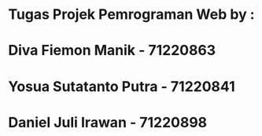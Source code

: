# Tugas Projek Pemrograman Web by :
# Diva Fiemon Manik - 71220863
# Yosua Sutatanto Putra - 71220841
# Daniel Juli Irawan - 71220898
